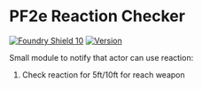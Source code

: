 # PF2e Reaction Checker
[![Foundry Shield 10]][Foundry URL]
[![Version]][Version URL]

Small module to notify that actor can use reaction:

1. Check reaction for 5ft/10ft for reach weapon

[Foundry Shield 10]: https://img.shields.io/badge/Foundry-10-informational?style=flat-square
[Foundry URL]: https://foundryvtt.com

[Version]: https://img.shields.io/badge/Version-0.0.28-orange?style=flat-square
[Version URL]: https://github.com/reyzor1991/foundry-vtt-uk

